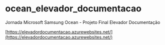 # ocean_elevador_documentacao
Jornada Microsoft Samsung Ocean - Projeto Final Elevador Documentação

[https://elevadordocumentacao.azurewebsites.net/](https://elevadordocumentacao.azurewebsites.net/)
